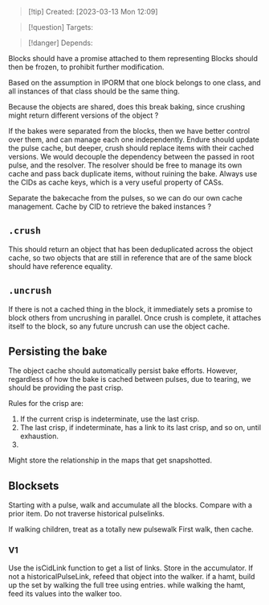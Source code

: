 
>[!tip] Created: [2023-03-13 Mon 12:09]

>[!question] Targets: 

>[!danger] Depends: 

Blocks should have a promise attached to them representing
Blocks should then be frozen, to prohibit further modification.

Based on the assumption in IPORM that one block belongs to one class, and all instances of that class should be the same thing.

Because the objects are shared, does this break baking, since crushing might return different versions of the object ?

If the bakes were separated from the blocks, then we have better control over them, and can manage each one independently.
Endure should update the pulse cache, but deeper, crush should replace items with their cached versions. 
We would decouple the dependency between the passed in root pulse, and the resolver.  The resolver should be free to manage its own cache and pass back duplicate items, without ruining the bake.
Always use the CIDs as cache keys, which is a very useful property of CASs.

Separate the bakecache from the pulses, so we can do our own cache management.
Cache by CID to retrieve the baked instances ?

## `.crush` 
This should return an object that has been deduplicated across the object cache, so two objects that are still in reference that are of the same block should have reference equality.

## `.uncrush` 
If there is not a cached thing in the block, it immediately sets a promise to block others from uncrushing in parallel.
Once crush is complete, it attaches itself to the block, so any future uncrush can use the object cache.

## Persisting the bake
The object cache should automatically persist bake efforts.
However, regardless of how the bake is cached between pulses, due to tearing, we should be providing the past crisp.

Rules for the crisp are:
1. If the current crisp is indeterminate, use the last crisp.
2. The last crisp, if indeterminate, has a link to its last crisp, and so on, until exhaustion.
3. 

Might store the relationship in the maps that get snapshotted.

## Blocksets
Starting with a pulse, walk and accumulate all the blocks.
Compare with a prior item.
Do not traverse historical pulselinks.

If walking children, treat as a totally new pulsewalk
First walk, then cache.

### V1
Use the isCidLink function to get a list of links.
Store in the accumulator.
If not a historicalPulseLink, refeed that object into the walker.
if a hamt, build up the set by walking the full tree using entries.
while walking the hamt, feed its values into the walker too.
